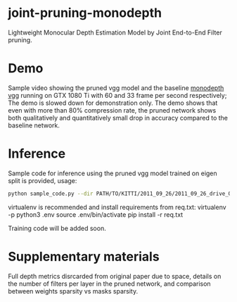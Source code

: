 # joint-pruning-monodepth
Lightweight Monocular Depth Estimation Model by Joint End-to-End Filter pruning.

# **Demo**
Sample video showing the pruned vgg model and the baseline [monodepth vgg](https://github.com/mrharicot/monodepth "monodepth vgg") running on GTX 1080 Ti with 60 and 33 frame per second respectively; The demo is slowed down for demonstration only. The demo shows that even with more than 80% compression rate, the pruned network shows both qualitatively and quantitatively small drop in accuracy compared to the baseline network.

# Inference
Sample code for inference using the pruned vgg model trained on eigen split is provided, usage:
```bash
python sample_code.py --dir PATH/TO/KITTI/2011_09_26/2011_09_26_drive_0064_sync/image_02/data/ --checkpoint_path model/model-0.data-00000-of-00001
```

virtualenv is recommended and install requirements from req.txt:
virtualenv -p python3 .env
source .env/bin/activate
pip install -r req.txt

Training code will be added soon.

# Supplementary materials
Full depth metrics disrcarded from original paper due to space, details on the number of filters per layer in the pruned network, and comparison between weights sparsity vs masks sparsity.
